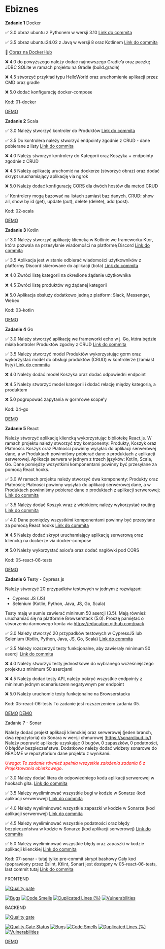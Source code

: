 # Ebiznes

**Zadanie 1** Docker

:white_check_mark: 3.0 obraz ubuntu z Pythonem w wersji 3.10 [Link do commita](https://github.com/mario343/ebiznes/commit/d5b51fbea07a71e98ff9bd96fe3926fac1b49404)

:white_check_mark: 3.5 obraz ubuntu:24.02 z Javą w wersji 8 oraz Kotlinem [Link do commita](https://github.com/mario343/ebiznes/commit/d5b51fbea07a71e98ff9bd96fe3926fac1b49404)

🐳 [Obraz na DockerHub](https://hub.docker.com/r/mario343/ebiznes)

:x: 4.0 do powyższego należy dodać najnowszego Gradle’a oraz paczkę JDBC
SQLite w ramach projektu na Gradle (build.gradle)

:x: 4.5 stworzyć przykład typu HelloWorld oraz uruchomienie aplikacji
przez CMD oraz gradle

:x: 5.0 dodać konfigurację docker-compose

Kod: 01-docker

[DEMO](https://github.com/mario343/ebiznes/blob/main/demos/zadanie1.gif)

**Zadanie 2** Scala

:white_check_mark: 3.0 Należy stworzyć kontroler do Produktów [Link do commita](https://github.com/mario343/ebiznes/commit/159d66bba63e21d4e6562c8df0fc46161d01973d)

:white_check_mark: 3.5 Do kontrolera należy stworzyć endpointy zgodnie z CRUD - dane pobierane z listy [Link do commita](https://github.com/mario343/ebiznes/commit/159d66bba63e21d4e6562c8df0fc46161d01973d)

:x: 4.0 Należy stworzyć kontrolery do Kategorii oraz Koszyka + endpointy
zgodnie z CRUD

:x: 4.5 Należy aplikację uruchomić na dockerze (stworzyć obraz) oraz dodać
skrypt uruchamiający aplikację via ngrok

:x: 5.0 Należy dodać konfigurację CORS dla dwóch hostów dla metod CRUD

:white_check_mark: Kontrolery mogą bazować na listach zamiast baz danych. CRUD: show all, show by id (get), update (put), delete (delete), add (post).

Kod: 02-scala

[DEMO](https://github.com/mario343/ebiznes/blob/main/demos/zadanie2.gif)

**Zadanie 3** Kotlin

:white_check_mark: 3.0 Należy stworzyć aplikację kliencką w Kotlinie we frameworku Ktor,
która pozwala na przesyłanie wiadomości na platformę Discord [Link do commita](https://github.com/mario343/ebiznes/commit/2775e4b00c2f2a8a1c7b18a195e578d3f2c3bbe0)

:white_check_mark: 3.5 Aplikacja jest w stanie odbierać wiadomości użytkowników z
platformy Discord skierowane do aplikacji (bota) [Link do commita](https://github.com/mario343/ebiznes/commit/2775e4b00c2f2a8a1c7b18a195e578d3f2c3bbe0)

:x: 4.0 Zwróci listę kategorii na określone żądanie użytkownika

:x: 4.5 Zwróci listę produktów wg żądanej kategorii

:x: 5.0 Aplikacja obsłuży dodatkowo jedną z platform: Slack, Messenger,
Webex

Kod: 03-kotlin

[DEMO](https://github.com/mario343/ebiznes/blob/main/demos/zadanie3.gif)

**Zadanie 4** Go

:white_check_mark: 3.0 Należy stworzyć aplikację we frameworki echo w j. Go, która będzie
miała kontroler Produktów zgodny z CRUD [Link do commita](https://github.com/mario343/ebiznes/commit/e26266cf9f5f30df5f552a0a22b91ec3d7c3b654)

:white_check_mark: 3.5 Należy stworzyć model Produktów wykorzystując gorm oraz
wykorzystać model do obsługi produktów (CRUD) w kontrolerze (zamiast
listy) [Link do commita](https://github.com/mario343/ebiznes/commit/e26266cf9f5f30df5f552a0a22b91ec3d7c3b654)

:x: 4.0 Należy dodać model Koszyka oraz dodać odpowiedni endpoint

:x: 4.5 Należy stworzyć model kategorii i dodać relację między kategorią,
a produktem

:x: 5.0 pogrupować zapytania w gorm’owe scope'y

Kod: 04-go

[DEMO](https://github.com/mario343/ebiznes/blob/main/demos/zadanie4.gif)

**Zadanie 5** React

Należy stworzyć aplikację kliencką wykorzystując bibliotekę React.js.
W ramach projektu należy stworzyć trzy komponenty: Produkty, Koszyk
oraz Płatności. Koszyk oraz Płatności powinny wysyłać do aplikacji
serwerowej dane, a w Produktach powinniśmy pobierać dane o produktach
z aplikacji serwerowej. Aplikacja serwera w jednym z trzech języków:
Kotlin, Scala, Go. Dane pomiędzy wszystkimi komponentami powinny być
przesyłane za pomocą React hooks.

:white_check_mark: 3.0 W ramach projektu należy stworzyć dwa komponenty: Produkty oraz Płatności; Płatności powinny wysyłać do aplikacji serwerowej dane, a w Produktach powinniśmy pobierać dane o produktach z aplikacji serwerowej; [Link do commita](https://github.com/mario343/ebiznes/commit/e100fd0fb56833735e5ee3b149b1069a542cb50b)

:white_check_mark: 3.5 Należy dodać Koszyk wraz z widokiem; należy wykorzystać routing [Link do commita](https://github.com/mario343/ebiznes/commit/e100fd0fb56833735e5ee3b149b1069a542cb50b)

:white_check_mark: 4.0 Dane pomiędzy wszystkimi komponentami powinny być przesyłane za
pomocą React hooks [Link do commita](https://github.com/mario343/ebiznes/commit/e100fd0fb56833735e5ee3b149b1069a542cb50b)

:x: 4.5 Należy dodać skrypt uruchamiający aplikację serwerową oraz
kliencką na dockerze via docker-compose

:x: 5.0 Należy wykorzystać axios’a oraz dodać nagłówki pod CORS

Kod: 05-react-06-tests

[DEMO](https://github.com/mario343/ebiznes/blob/main/demos/zadanie5.gif)

**Zadanie 6** Testy - Cypress js

Należy stworzyć 20 przypadków testowych w jednym z rozwiązań:

- Cypress JS (JS)
- Selenium (Kotlin, Python, Java, JS, Go, Scala)

Testy mają w sumie zawierać minimum 50 asercji (3.5). Mają również
uruchamiać się na platformie Browserstack (5.0). Proszę pamiętać o
stworzeniu darmowego konta via https://education.github.com/pack

:white_check_mark: 3.0 Należy stworzyć 20 przypadków testowych w CypressJS lub Selenium
(Kotlin, Python, Java, JS, Go, Scala) [Link do commita](https://github.com/mario343/ebiznes/commit/0de395b2c75d5f10bcdadc801baed79a1a3ab48d)

:white_check_mark: 3.5 Należy rozszerzyć testy funkcjonalne, aby zawierały minimum 50
asercji [Link do commita](https://github.com/mario343/ebiznes/commit/0de395b2c75d5f10bcdadc801baed79a1a3ab48d)

:x: 4.0 Należy stworzyć testy jednostkowe do wybranego wcześniejszego
projektu z minimum 50 asercjami

:x: 4.5 Należy dodać testy API, należy pokryć wszystkie endpointy z
minimum jednym scenariuszem negatywnym per endpoint

:x: 5.0 Należy uruchomić testy funkcjonalne na Browserstacku

Kod: 05-react-06-tests
To zadanie jest rozszerzeniem zadania 05.

[DEMO](https://github.com/mario343/ebiznes/blob/main/demos/zadanie6.gif)
[DEMO](https://github.com/mario343/ebiznes/blob/main/demos/zadanie6_cli.gif)

Zadanie 7 - Sonar

Należy dodać projekt aplikacji klienckiej oraz serwerowej (jeden
branch, dwa repozytoria) do Sonara w wersji chmurowej
(https://sonarcloud.io/). Należy poprawić aplikacje uzyskując 0 bugów,
0 zapaszków, 0 podatności, 0 błędów bezpieczeństwa. Dodatkowo należy
dodać widżety sonarowe do README w repozytorium dane projektu z
wynikami.

<span style="color:red">_Uwaga: To zadanie również spełnia wszystkie założenia zadania 6 z Projektowania obietkowego_</span>.

:white_check_mark: 3.0 Należy dodać litera do odpowiedniego kodu aplikacji serwerowej w
hookach gita. [Link do commita](https://github.com/mario343/ebiznes/commit/3cc44a3bdace0e4cdf0594c0506c08f1fe12fd51)

:white_check_mark: 3.5 Należy wyeliminować wszystkie bugi w kodzie w Sonarze (kod
aplikacji serwerowej) [Link do commita](https://github.com/mario343/ebiznes/commit/9f516f0535314d1bf365eccd31c3b147602f069b)

:white_check_mark: 4.0 Należy wyeliminować wszystkie zapaszki w kodzie w Sonarze (kod
aplikacji serwerowej) [Link do commita](https://github.com/mario343/ebiznes/commit/9f516f0535314d1bf365eccd31c3b147602f069b)

:white_check_mark: 4.5 Należy wyeliminować wszystkie podatności oraz błędy bezpieczeństwa
w kodzie w Sonarze (kod aplikacji serwerowej) [Link do commita](https://github.com/mario343/ebiznes/commit/9f516f0535314d1bf365eccd31c3b147602f069b)

:white_check_mark: 5.0 Należy wyeliminować wszystkie błędy oraz zapaszki w kodzie
aplikacji klienckiej [Link do commita](https://github.com/mario343/ebiznes/commit/9f516f0535314d1bf365eccd31c3b147602f069b)

Kod: 07-sonar - tutaj tylko pre-commit skrypt bashowy
Cały kod (poprawiony przez Eslint, Ktlint, Sonar) jest dostępny w 05-react-06-tests, last commit tutaj [Link do commita](https://github.com/mario343/ebiznes/commit/3cc44a3bdace0e4cdf0594c0506c08f1fe12fd51)

FRONTEND

[![Quality gate](https://sonarcloud.io/api/project_badges/quality_gate?project=mario343_frontend)](https://sonarcloud.io/summary/new_code?id=mario343_frontend)

[![Bugs](https://sonarcloud.io/api/project_badges/measure?project=mario343_frontend&metric=bugs)](https://sonarcloud.io/summary/new_code?id=mario343_frontend)
[![Code Smells](https://sonarcloud.io/api/project_badges/measure?project=mario343_frontend&metric=code_smells)](https://sonarcloud.io/summary/new_code?id=mario343_frontend)
[![Duplicated Lines (%)](https://sonarcloud.io/api/project_badges/measure?project=mario343_frontend&metric=duplicated_lines_density)](https://sonarcloud.io/summary/new_code?id=mario343_frontend)
[![Vulnerabilities](https://sonarcloud.io/api/project_badges/measure?project=mario343_frontend&metric=vulnerabilities)](https://sonarcloud.io/summary/new_code?id=mario343_frontend)

BACKEND

[![Quality gate](https://sonarcloud.io/api/project_badges/quality_gate?project=mario343_backend)](https://sonarcloud.io/summary/new_code?id=mario343_backend)

[![Quality Gate Status](https://sonarcloud.io/api/project_badges/measure?project=mario343_backend&metric=alert_status)](https://sonarcloud.io/summary/new_code?id=mario343_backend)
[![Bugs](https://sonarcloud.io/api/project_badges/measure?project=mario343_backend&metric=bugs)](https://sonarcloud.io/summary/new_code?id=mario343_backend)
[![Code Smells](https://sonarcloud.io/api/project_badges/measure?project=mario343_backend&metric=code_smells)](https://sonarcloud.io/summary/new_code?id=mario343_backend)
[![Duplicated Lines (%)](https://sonarcloud.io/api/project_badges/measure?project=mario343_backend&metric=duplicated_lines_density)](https://sonarcloud.io/summary/new_code?id=mario343_backend)
[![Vulnerabilities](https://sonarcloud.io/api/project_badges/measure?project=mario343_backend&metric=vulnerabilities)](https://sonarcloud.io/summary/new_code?id=mario343_backend)

[DEMO](https://github.com/mario343/ebiznes/blob/main/demos/zadanie7.gif)
